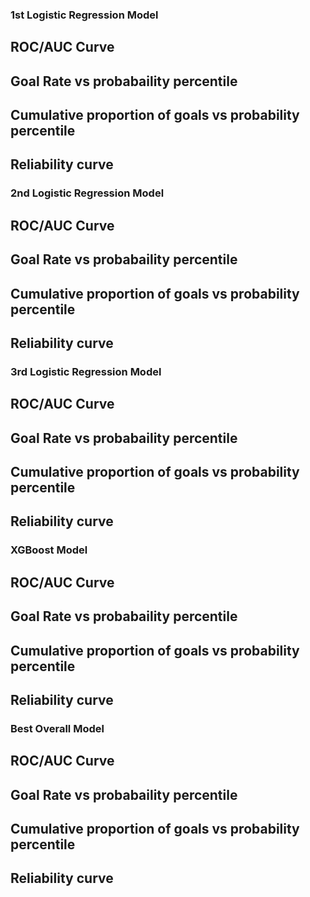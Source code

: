### 1st Logistic Regression Model

## ROC/AUC Curve 
## Goal Rate vs probabaility percentile
## Cumulative proportion of goals vs probability percentile
## Reliability curve

### 2nd Logistic Regression Model

## ROC/AUC Curve 
## Goal Rate vs probabaility percentile
## Cumulative proportion of goals vs probability percentile
## Reliability curve

### 3rd Logistic Regression Model

## ROC/AUC Curve 
## Goal Rate vs probabaility percentile
## Cumulative proportion of goals vs probability percentile
## Reliability curve

### XGBoost Model

## ROC/AUC Curve 
## Goal Rate vs probabaility percentile
## Cumulative proportion of goals vs probability percentile
## Reliability curve

### Best Overall Model

## ROC/AUC Curve 
## Goal Rate vs probabaility percentile
## Cumulative proportion of goals vs probability percentile
## Reliability curve

